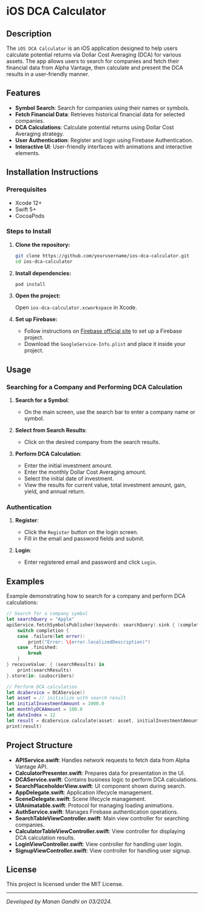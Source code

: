 # iOS DCA Calculator

## Description

The `iOS DCA Calculator` is an iOS application designed to help users calculate potential returns via Dollar Cost Averaging (DCA) for various assets. The app allows users to search for companies and fetch their financial data from Alpha Vantage, then calculate and present the DCA results in a user-friendly manner.

## Features

- **Symbol Search**: Search for companies using their names or symbols.
- **Fetch Financial Data**: Retrieves historical financial data for selected companies.
- **DCA Calculations**: Calculate potential returns using Dollar Cost Averaging strategy.
- **User Authentication**: Register and login using Firebase Authentication.
- **Interactive UI**: User-friendly interfaces with animations and interactive elements.

## Installation Instructions

### Prerequisites

- Xcode 12+
- Swift 5+
- CocoaPods

### Steps to Install

1. **Clone the repository:**

    ```sh
    git clone https://github.com/yourusername/ios-dca-calculator.git
    cd ios-dca-calculator
    ```

2. **Install dependencies:**

    ```sh
    pod install
    ```

3. **Open the project:**

    Open `ios-dca-calculator.xcworkspace` in Xcode.

4. **Set up Firebase:**

    - Follow instructions on [Firebase official site](https://firebase.google.com/docs/ios/setup) to set up a Firebase project.
    - Download the `GoogleService-Info.plist` and place it inside your project.

## Usage

### Searching for a Company and Performing DCA Calculation

1. **Search for a Symbol**:
    - On the main screen, use the search bar to enter a company name or symbol.

2. **Select from Search Results**:
    - Click on the desired company from the search results.

3. **Perform DCA Calculation**:
    - Enter the initial investment amount.
    - Enter the monthly Dollar Cost Averaging amount.
    - Select the initial date of investment.
    - View the results for current value, total investment amount, gain, yield, and annual return.

### Authentication

1. **Register**:
    - Click the `Register` button on the login screen.
    - Fill in the email and password fields and submit.

2. **Login**:
    - Enter registered email and password and click `Login`.

## Examples

Example demonstrating how to search for a company and perform DCA calculations:

```swift
// Search for a company symbol
let searchQuery = "Apple"
apiService.fetchSymbolsPublisher(keywords: searchQuery).sink { (completion) in
    switch completion {
    case .failure(let error):
        print("Error: \(error.localizedDescription)")
    case .finished:
        break
    }
} receiveValue: { (searchResults) in
    print(searchResults)
}.store(in: &subscribers)

// Perform DCA calculation
let dcaService = DCAService()
let asset = // initialize with search result
let initialInvestmentAmount = 1000.0
let monthlyDCAAmount = 100.0
let dateIndex = 12
let result = dcaService.calculate(asset: asset, initialInvestmentAmount: initialInvestmentAmount, monthlyDollarCostAveragingAmount: monthlyDCAAmount, initialDateOfInvestmentIndex: dateIndex)
print(result)
```

## Project Structure

- **APIService.swift**: Handles network requests to fetch data from Alpha Vantage API.
- **CalculatorPresenter.swift**: Prepares data for presentation in the UI.
- **DCAService.swift**: Contains business logic to perform DCA calculations.
- **SearchPlaceholderView.swift**: UI component shown during search.
- **AppDelegate.swift**: Application lifecycle management.
- **SceneDelegate.swift**: Scene lifecycle management.
- **UIAnimatable.swift**: Protocol for managing loading animations.
- **AuthService.swift**: Manages Firebase authentication operations.
- **SearchTableViewController.swift**: Main view controller for searching companies.
- **CalculatorTableViewController.swift**: View controller for displaying DCA calculation results.
- **LoginViewController.swift**: View controller for handling user login.
- **SignupViewController.swift**: View controller for handling user signup.

## License

This project is licensed under the MIT License.

---

*Developed by Manan Gandhi on 03/2024.*
